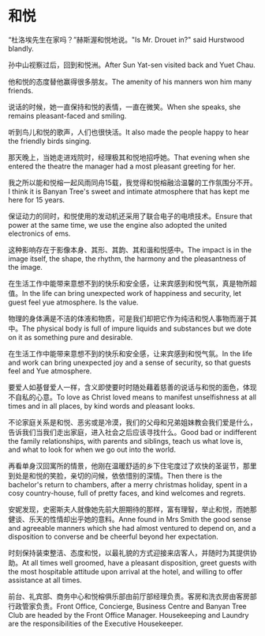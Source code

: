 # 和悦

<p><span class="chinese">“杜洛埃先生在家吗？”赫斯渥和悦地说。</span><span class="english">"Is Mr. Drouet in?" said Hurstwood blandly.</span></p>

<p><span class="chinese">孙中山视察过后，回到和悦洲。</span><span class="english">After Sun Yat-sen visited back and Yuet Chau.</span></p>

<p><span class="chinese">他和悦的态度替他赢得很多朋友。</span><span class="english">The amenity of his manners won him many friends.</span></p>

<p><span class="chinese">说话的时候，她一直保持和悦的表情，一直在微笑。</span><span class="english">When she speaks, she remains pleasant-faced and smiling.</span></p>

<p><span class="chinese">听到鸟儿和悦的歌声，人们也很快活。</span><span class="english">It also made the people happy to hear the friendly birds singing.</span></p>

<p><span class="chinese">那天晚上，当她走进戏院时，经理极其和悦地招呼她。</span><span class="english">That evening when she entered the theatre the manager had a most pleasant greeting for her.</span></p>

<p><span class="chinese">我之所以能和悦榕一起风雨同舟15载，我觉得和悦榕融洽温馨的工作氛围分不开。</span><span class="english">I think it is Banyan Tree's sweet and intimate atmosphere that has kept me here for 15 years.</span></p>

<p><span class="chinese">保证动力的同时，和悦使用的发动机还采用了联合电子的电喷技术。</span><span class="english">Ensure that power at the same time, we use the engine also adopted the united electronics of ems.</span></p>

<p><span class="chinese">这种影响存在于影像本身、其形、其韵、其和谐和悦感中。</span><span class="english">The impact is in the image itself, the shape, the rhythm, the harmony and the pleasantness of the image.</span></p>

<p><span class="chinese">在生活工作中能带来意想不到的快乐和安全感，让来宾感到和悦气氛，真是物所超值。</span><span class="english">In the life can bring unexpected work of happiness and security, let guest feel yue atmosphere. Is the value.</span></p>

<p><span class="chinese">物理的身体满是不洁的体液和物质，可是我们却把它作为纯洁和悦人事物而溺于其中。</span><span class="english">The physical body is full of impure liquids and substances but we dote on it as something pure and desirable.</span></p>

<p><span class="chinese">在生活工作中能带来意想不到的快乐和安全感，让来宾感到和悦气氛。</span><span class="english">In the life and work can bring unexpected joy and a sense of security, so that guests feel and Yue atmosphere.</span></p>

<p><span class="chinese">要爱人如基督爱人一样，含义即使要时时随处藉着慈善的说话与和悦的面色，体现不自私的心意。</span><span class="english">To love as Christ loved means to manifest unselfishness at all times and in all places, by kind words and pleasant looks.</span></p>

<p><span class="chinese">不论家庭关系是和悦、恶劣或是冷漠，我们的父母和兄弟姐妹教会我们爱是什么，告诉我们当我们走出家庭，进入社会之后应该寻找什么。</span><span class="english">Good bad or indifferent the family relationships, with parents and siblings, teach us what love is, and what to look for when we go out into the world.</span></p>

<p><span class="chinese">再看单身汉回寓所的情景，他刚在温暖舒适的乡下住宅度过了欢快的圣诞节，那里到处是和悦的笑脸，亲切的问候，依依惜别的深情。</span><span class="english">Then there is the bachelor's return to chambers, after a merry christmas holiday, spent in a cosy country-house, full of pretty faces, and kind welcomes and regrets.</span></p>

<p><span class="chinese">安妮发现，史密斯夫人就像她先前大胆期待的那样，富有理智，举止和悦，而她那健谈、乐天的性情却出乎她的意料。</span><span class="english">Anne found in Mrs Smith the good sense and agreeable manners which she had almost ventured to depend on, and a disposition to converse and be cheerful beyond her expectation.</span></p>

<p><span class="chinese">时刻保持装束整洁、态度和悦，以最礼貌的方式迎接来店客人，并随时为其提供协助。</span><span class="english">At all times well groomed, have a pleasant disposition, greet guests with the most hospitable attitude upon arrival at the hotel, and willing to offer assistance at all times.</span></p>

<p><span class="chinese">前台、礼宾部、商务中心和悦榕俱乐部由前厅部经理负责。客房和洗衣房由客房部行政管家负责。</span><span class="english">Front Office, Concierge, Business Centre and Banyan Tree Club are headed by the Front Office Manager. Housekeeping and Laundry are the responsibilities of the Executive Housekeeper.</span></p>

